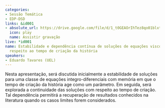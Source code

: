 ```yaml
---
categories:
- Sessão Temática
- EDP-DSD
links: &id001
- absolute_url: https://drive.google.com/file/d/1_t0GEAOrIhTez8qo01blxtZ5jh-QD_KG/view?usp=sharing
  icon: play
  name: Assistir gravação
live: *id001
name: Estabilidade e dependência contínua de soluções de equações viscoelásticas com
  respeito ao tempo de criação da história
speakers:
- Eduardo Tavares (UEL)
---
```


Nesta apresentação, será discutida inicialmente a estabilidade de soluções para uma classe de equações integro-diferenciais com memória em que o tempo de criação da história age como um parâmetro. Em seguida, será explorada a continuidade das soluções  com respeito ao tempo de criação. Tal dependência permitirá a recuperação de resultados conhecidos na literatura quando os casos limites forem considerados.